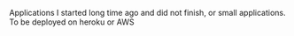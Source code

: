 Applications I started long time ago and did not finish, or small applications.
To be deployed on heroku or AWS
